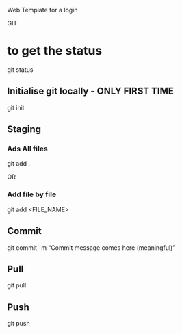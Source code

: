 Web Template for a login

GIT

# to get the status
git status

## Initialise git locally - ONLY FIRST TIME
git init

## Staging
### Ads All files
git add .

OR

### Add file by file
git add <FILE_NAME>

## Commit
git commit -m “Commit message comes here (meaningful)”

## Pull
git pull

## Push
git push
